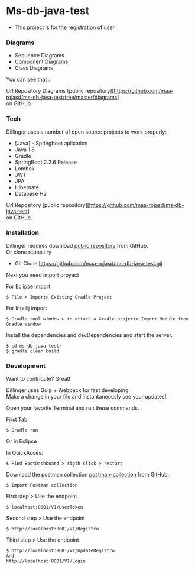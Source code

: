 <!DOCTYPE html><html><head><meta charset="utf-8"><title>README.md</title><style></style></head><body id="preview">
<h1 class="code-line" data-line-start=2 data-line-end=3><a id="Msdbjavatest_2"></a>Ms-db-java-test</h1>
<ul>
<li class="has-line-data" data-line-start="4" data-line-end="6">This project is for the registration of user</li>
</ul>
<h3 class="code-line" data-line-start=6 data-line-end=7><a id="Diagrams_6"></a>Diagrams</h3>
<ul>
<li class="has-line-data" data-line-start="7" data-line-end="8">Sequence Diagrams</li>
<li class="has-line-data" data-line-start="8" data-line-end="9">Component Diagrams</li>
<li class="has-line-data" data-line-start="9" data-line-end="11">Class Diagrams</li>
</ul>
<p class="has-line-data" data-line-start="11" data-line-end="12">You can see that :</p>
<p class="has-line-data" data-line-start="13" data-line-end="15">Url Repository Diagrams [public repository][<a href="https://github.com/maa-rojasd/ms-db-java-test/tree/master/diagrams">https://github.com/maa-rojasd/ms-db-java-test/tree/master/diagrams</a>]<br>
on GitHub.</p>
<h3 class="code-line" data-line-start=17 data-line-end=18><a id="Tech_17"></a>Tech</h3>
<p class="has-line-data" data-line-start="19" data-line-end="20">Dillinger uses a number of open source projects to work properly:</p>
<ul>
<li class="has-line-data" data-line-start="21" data-line-end="22">[Java] - Springboot aplication</li>
<li class="has-line-data" data-line-start="22" data-line-end="23">Java 1.8</li>
<li class="has-line-data" data-line-start="23" data-line-end="24">Gradle</li>
<li class="has-line-data" data-line-start="24" data-line-end="25">SpringBoot 2.2.6 Release</li>
<li class="has-line-data" data-line-start="25" data-line-end="26">Lombok</li>
<li class="has-line-data" data-line-start="26" data-line-end="27">JWT</li>
<li class="has-line-data" data-line-start="27" data-line-end="28">JPA</li>
<li class="has-line-data" data-line-start="28" data-line-end="29">Hibernate</li>
<li class="has-line-data" data-line-start="29" data-line-end="30">Database H2</li>
</ul>
<p class="has-line-data" data-line-start="32" data-line-end="34">Url Repository [public repository][<a href="https://github.com/maa-rojasd/ms-db-java-test">https://github.com/maa-rojasd/ms-db-java-test</a>]<br>
on GitHub.</p>
<h3 class="code-line" data-line-start=35 data-line-end=36><a id="Installation_35"></a>Installation</h3>
<p class="has-line-data" data-line-start="37" data-line-end="39">Dillinger requires download <a href="https://github.com/maa-rojasd/ms-db-java-test">public repository</a> from GitHub.<br>
Or clone repositiry</p>
<ul>
<li class="has-line-data" data-line-start="39" data-line-end="41">Git Clone <a href="https://github.com/maa-rojasd/ms-db-java-test.git">https://github.com/maa-rojasd/ms-db-java-test.git</a></li>
</ul>
<p class="has-line-data" data-line-start="41" data-line-end="42">Next you need import proyect</p>
<p class="has-line-data" data-line-start="43" data-line-end="44">For Eclipse import</p>
<pre><code class="has-line-data" data-line-start="46" data-line-end="48" class="language-sh">$ File &gt; Import&gt; Existing Gradle Project
</code></pre>
<p class="has-line-data" data-line-start="49" data-line-end="50">For Intellij import</p>
<pre><code class="has-line-data" data-line-start="52" data-line-end="54" class="language-sh">$ Gradle tool window &gt; to attach a Gradle project&gt; Import Module from Gradle window
</code></pre>
<p class="has-line-data" data-line-start="55" data-line-end="56">Install the dependencies and devDependencies and start the server.</p>
<pre><code class="has-line-data" data-line-start="58" data-line-end="61" class="language-sh">$ <span class="hljs-built_in">cd</span> ms-db-java-test/
$ gradle clean build
</code></pre>
<h3 class="code-line" data-line-start=65 data-line-end=66><a id="Development_65"></a>Development</h3>
<p class="has-line-data" data-line-start="67" data-line-end="68">Want to contribute? Great!</p>
<p class="has-line-data" data-line-start="69" data-line-end="71">Dillinger uses Gulp + Webpack for fast developing.<br>
Make a change in your file and instantaneously see your updates!</p>
<p class="has-line-data" data-line-start="72" data-line-end="73">Open your favorite Terminal and run these commands.</p>
<p class="has-line-data" data-line-start="74" data-line-end="75">First Tab:</p>
<pre><code class="has-line-data" data-line-start="76" data-line-end="78" class="language-sh">$ Gradle run
</code></pre>
<p class="has-line-data" data-line-start="78" data-line-end="79">Or in Eclipse</p>
<p class="has-line-data" data-line-start="80" data-line-end="81">In QuickAcces:</p>
<pre><code class="has-line-data" data-line-start="82" data-line-end="84" class="language-sh">$ Find BootDashboard &gt; rigth click &gt; restart
</code></pre>
<p class="has-line-data" data-line-start="85" data-line-end="86">Download the postman collection <a href="https://github.com/maa-rojasd/ms-db-java-test/tree/master/postman">postman-collection</a> from GitHub.:</p>
<pre><code class="has-line-data" data-line-start="87" data-line-end="89" class="language-sh">$ Import Postman collection
</code></pre>
<p class="has-line-data" data-line-start="89" data-line-end="90">First step &gt; Use the endpoint</p>
<pre><code class="has-line-data" data-line-start="91" data-line-end="93" class="language-sh">$ localhost:<span class="hljs-number">8001</span>/V1/UserToken
</code></pre>
<p class="has-line-data" data-line-start="94" data-line-end="95">Second step &gt; Use the endpoint</p>
<pre><code class="has-line-data" data-line-start="96" data-line-end="98" class="language-sh">$ http://localhost:<span class="hljs-number">8001</span>/V1/Registro
</code></pre>
<p class="has-line-data" data-line-start="99" data-line-end="100">Third step &gt; Use the endpoint</p>
<pre><code class="has-line-data" data-line-start="101" data-line-end="105" class="language-sh">$ http://localhost:<span class="hljs-number">8001</span>/V1/UpdateRegistro 
And 
http://localhost:<span class="hljs-number">8001</span>/V1/Login
</code></pre>
</body></html>